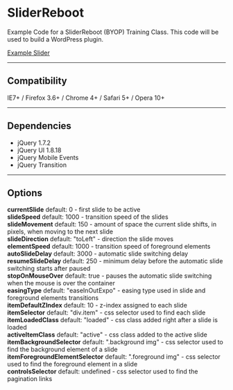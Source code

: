 SliderReboot
============

Example Code for a SliderReboot (BYOP) Training Class.  This code will be used to build a WordPress plugin.

[Example Slider](http://wpchef.com/SliderReboot)

* * *

Compatibility
----------------
IE7+ / Firefox 3.6+ / Chrome 4+ / Safari 5+ / Opera 10+
* * *  
Dependencies
-----------------
- jQuery 1.7.2
- jQuery UI 1.8.18
- jQuery Mobile Events
- jQuery Transition
* * *  

Options
----------
**currentSlide** default: 0 - first slide to be active  
**slideSpeed** default: 1000 - transition speed of the slides  
**slideMovement** default: 150 - amount of space the current slide shifts, in pixels, when moving to the next slide  
**slideDirection** default: "toLeft" - direction the slide moves  
**elementSpeed** default: 1000 - transition speed of foreground elements  
**autoSlideDelay** default: 3000 - automatic slide switching delay  
**resumeSlideDelay** default: 250 - minimum delay before the automatic slide switching starts after paused  
**stopOnMouseOver** default: true - pauses the automatic slide switching when the mouse is over the container  
**easingType** default: "easeInOutExpo" - easing type used in slide and foreground elements transitions  
**itemDefaultZIndex** default: 10 - z-index assigned to each slide  
**itemSelector** default: "div.item" - css selector used to find each slide  
**itemLoadedClass** default: "loaded" - css class added right after a slide is loaded  
**activeItemClass** default: "active" - css class added to the active slide
**itemBackgroundSelector** default: ".background img" - css selector used to find the background element of a slide  
**itemForegroundElementSelector** default: ".foreground img" - css selector used to find the foreground element in a slide  
**controlsSelector** default: undefined - css selector used to find the pagination links

